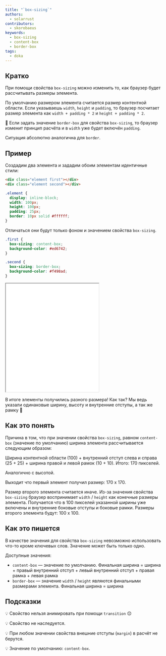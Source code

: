 ```yaml
---
title: "`box-sizing`"
authors:
  - solarrust
contributors:
  - skorobaeus
keywords:
  - box-sizing
  - content-box
  - border-box
tags:
  - doka
---
```


## Кратко

При помощи свойства `box-sizing` можно изменить то, как браузер будет рассчитывать размеры элемента.

По умолчанию размером элемента считается размер контентной области. Если указываешь `width`, `height` и `padding`, то браузер посчитает размер элемента как `width + padding * 2` и `height + padding * 2`.

🤖 Если задать значение `border-box` для свойства `box-sizing`, то браузер изменит принцип расчёта и в `width` уже будет включён `padding`.

Ситуация абсолютно аналогична для `border`.

## Пример

Создадим два элемента и зададим обоим элементам идентичные стили:

```html
<div class="element first"></div>
<div class="element second"></div>
```

```css
.element {
  display: inline-block;
  width: 100px;
  height: 100px;
  padding: 25px;
  border: 10px solid #ffffff;
}
```

Отличаться они будут только фоном и значением свойства `box-sizing`.

```css
.first {
  box-sizing: content-box;
  background-color: #ed6742;
}

.second {
  box-sizing: border-box;
  background-color: #f498ad;
}
```

<iframe title="Демонстрация работы свойства" src="demos/box-sizing/" height="350" sandbox></iframe>

В итоге элементы получились разного размера! Как так? Мы ведь указали одинаковые ширину, высоту и внутренние отступы, а так же рамку 🤔

## Как это понять

Причина в том, что при значении свойства `box-sizing`, равном `content-box` (значение по умолчанию) ширина элемента рассчитывается следующим образом:

Ширина контентной области (100) + внутренний отступ слева и справа (25 + 25) + ширина правой и левой рамок (10 + 10). Итого: 170 пикселей.

Аналогично с высотой.

Выходит что первый элемент получил размер: 170 х 170.

Размер второго элемента считается иначе. Из-за значения свойства `box-sizing` браузер воспринимает `width` / `height` как конечные размеры элемента. Получается что в 100 пикселей указанной ширины уже включены и внутренние боковые отступы и боковые рамки. Размеры второго элемента будут: 100 х 100.

## Как это пишется

В качестве значения для свойства `box-sizing` невозможно использовать что-то кроме ключевых слов. Значение может быть только одно.

Доступные значения:

- `content-box` — значение по умолчанию. Финальная ширина = ширина + правый внутренний отступ + левый внутренний отступ + правая рамка + левая рамка
- `border-box` — значение `width` / `height` являются финальными размерами элемента. Финальная ширина = ширина

## Подсказки

💡 Свойство нельзя анимировать при помощи `transition` 😔

💡 Свойство не наследуется.

💡 При любом значении свойства внешние отступы (`margin`) в расчёт не берутся.

💡 Значение по умолчанию: `content-box`.

